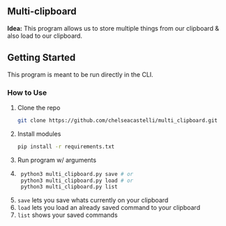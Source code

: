 <div id="top"></div>
<!--
*** Thanks for checking out the Best-README-Template. If you have a suggestion
*** that would make this better, please fork the repo and create a pull request
*** or simply open an issue with the tag "enhancement".
*** Don't forget to give the project a star!
*** Thanks again! Now go create something AMAZING! :D
-->



<!-- PROJECT SHIELDS -->
<!--
*** I'm using markdown "reference style" links for readability.
*** Reference links are enclosed in brackets [ ] instead of parentheses ( ).
*** See the bottom of this document for the declaration of the reference variables
*** for contributors-url, forks-url, etc. This is an optional, concise syntax you may use.
*** https://www.markdownguide.org/basic-syntax/#reference-style-links
-->



<!-- ABOUT THE PROJECT -->
## Multi-clipboard

**Idea:** This program allows us to store multiple things from our clipboard & also load to our clipboard.


<!-- GETTING STARTED -->
## Getting Started

This program is meant to be run directly in the CLI.


### How to Use

1. Clone the repo
   ```sh
   git clone https://github.com/chelseacastelli/multi_clipboard.git
   ```
2. Install modules
   ```sh
   pip install -r requirements.txt
   ```
3. Run program w/ arguments
4. ```sh
    python3 multi_clipboard.py save # or
    python3 multi_clipboard.py load # or
    python3 multi_clipboard.py list
    ```
5. `save` lets you save whats currently on your clipboard
6. `load` lets you load an already saved command to your clipboard
7. `list` shows your saved commands


